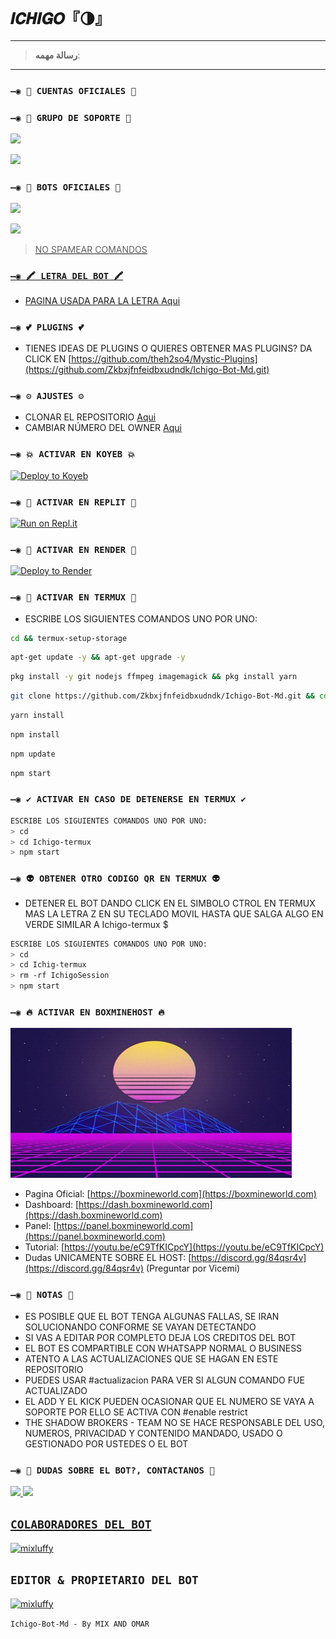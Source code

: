 # `𝑰𝑪𝑯𝑰𝑮𝑶『🌗』`

------------------
> **رسالة مهمه**: 
------------------

### `—◉ 🔗 CUENTAS OFICIALES 🔗`
### `—◉ 💟 GRUPO DE SOPORTE 💟`

<a href="https://whatsapp.com/channel/0029VbAnwhaId7nKnl4z8R1X" target="blank"><img src="https://img.shields.io/badge/SUPPORT_CHANNL_(AR)-25D366?style=for-the-badge&logo=whatsapp&logoColor=white" /></a>

<a href="https://chat.whatsapp.com/H8o289WvT9UAxh2Q5zIQXd" target="blank"><img src="https://img.shields.io/badge/SUPPORT_GROUP_(AR)-25D366?style=for-the-badge&logo=whatsapp&logoColor=white" /></a>

### `—◉ 🤖 BOTS OFICIALES 🤖`

<a href="https://api.whatsapp.com/send/?phone=33760509044&text=/estado&type=phone_number&app_absent=0" target="blank"><img src="https://img.shields.io/badge/MIX-LUFFY_OFICIAL_1-25D366?style=for-the-badge&logo=whatsapp&logoColor=white" />

<a href="https://api.whatsapp.com/send/?phone=201006130651&text=/estado&type=phone_number&app_absent=0" target="blank"><img src="https://img.shields.io/badge/OMAR_OFICIAL_2-25D366?style=for-the-badge&logo=whatsapp&logoColor=white" />

 > NO SPAMEAR COMANDOS

### `—◉ 🖍 LETRA DEL BOT 🖍`
- PAGINA USADA PARA LA LETRA [Aqui](https://smiley.cool/es/weirdmaker.php)

### `—◉ 💕 PLUGINS 💕`
- TIENES IDEAS DE PLUGINS O QUIERES OBTENER MAS PLUGINS? DA CLICK EN [https://github.com/theh2so4/Mystic-Plugins](https://github.com/Zkbxjfnfeidbxudndk/Ichigo-Bot-Md.git)

### `—◉ ⚙️ AJUSTES ⚙️`
- CLONAR EL REPOSITORIO [Aqui](https://github.com/Zkbxjfnfeidbxudndk/Ichigo-Bot-Md.git)
- CAMBIAR NÚMERO DEL OWNER [Aqui](https://github.com/Zkbxjfnfeidbxudndk/Ichigo-Bot-Md.gitMD/blob/master/config.js)
  
### `—◉ 💥 ACTIVAR EN KOYEB 💥`

[![Deploy to Koyeb](https://www.koyeb.com/static/images/deploy/button.svg)](https://app.koyeb.com/deploy?type=git&repository=https://github.com/BrunoSobrino/TheMystic-Bot-MD&branch=master&name=mysticbot)
  
### `—◉ 🌌 ACTIVAR EN REPLIT 🌌`

[![Run on Repl.it](https://repl.it/badge/github/BrunoSobrino/TheMystic-Bot-MD)](https://repl.it/github/BrunoSobrino/TheMystic-Bot-MD) 
  
### `—◉ 🔰 ACTIVAR EN RENDER 🔰`

[![Deploy to Render](https://render.com/images/deploy-to-render-button.svg)](https://dashboard.render.com/blueprint/new?repo=https%3A%2F%2Fgithub.com%2FBrunoSobrino%2FTheMystic-Bot-MD) 

### `—◉ 👾 ACTIVAR EN TERMUX 👾` 
- ESCRIBE LOS SIGUIENTES COMANDOS UNO POR UNO:
```bash
cd && termux-setup-storage
```

```bash
apt-get update -y && apt-get upgrade -y
```

```bash
pkg install -y git nodejs ffmpeg imagemagick && pkg install yarn 
```

```bash
git clone https://github.com/Zkbxjfnfeidbxudndk/Ichigo-Bot-Md.git && cd Ichigo-Bot-Md
```

```bash
yarn install
```

```bash
npm install
```

```bash
npm update
```

```bash
npm start
```

### `—◉ ✔️ ACTIVAR EN CASO DE DETENERSE EN TERMUX ✔️`
```bash
ESCRIBE LOS SIGUIENTES COMANDOS UNO POR UNO:
> cd 
> cd Ichigo-termux
> npm start
```

### `—◉ 👽 OBTENER OTRO CODIGO QR EN TERMUX 👽`
- DETENER EL BOT DANDO CLICK EN EL SIMBOLO CTROL EN TERMUX MAS LA LETRA Z EN SU TECLADO MOVIL HASTA QUE SALGA ALGO EN VERDE SIMILAR A Ichigo-termux $  
```bash
ESCRIBE LOS SIGUIENTES COMANDOS UNO POR UNO:
> cd 
> cd Ichig-termux
> rm -rf IchigoSession
> npm start
```

### `—◉ 🔥 ACTIVAR EN BOXMINEHOST 🔥`
<a href="https://boxmineworld.com"><img src="https://raw.githubusercontent.com/BrunoSobrino/TheMystic-Bot-MD/master/src/Pre%20Bot%20Publi.png" width="450" height="240" alt="JPG"/></a>
- Pagina Oficial: [https://boxmineworld.com](https://boxmineworld.com)
- Dashboard: [https://dash.boxmineworld.com](https://dash.boxmineworld.com)
- Panel: [https://panel.boxmineworld.com](https://panel.boxmineworld.com)
- Tutorial: [https://youtu.be/eC9TfKICpcY](https://youtu.be/eC9TfKICpcY)
- Dudas UNICAMENTE SOBRE EL HOST: [https://discord.gg/84qsr4v](https://discord.gg/84qsr4v) (Preguntar por Vicemi)

### `—◉ 📝 NOTAS 📝`
- ES POSIBLE QUE EL BOT TENGA ALGUNAS FALLAS, SE IRAN SOLUCIONANDO CONFORME SE VAYAN DETECTANDO
- SI VAS A EDITAR POR COMPLETO DEJA LOS CREDITOS DEL BOT 
- EL BOT ES COMPARTIBLE CON WHATSAPP NORMAL O BUSINESS
- ATENTO A LAS ACTUALIZACIONES QUE SE HAGAN EN ESTE REPOSITORIO
- PUEDES USAR #actualizacion PARA VER SI ALGUN COMANDO FUE ACTUALIZADO
- EL ADD Y EL KICK PUEDEN OCASIONAR QUE EL NUMERO SE VAYA A SOPORTE POR ELLO SE ACTIVA CON #enable restrict 
- THE SHADOW BROKERS - TEAM NO SE HACE RESPONSABLE DEL USO, NUMEROS, PRIVACIDAD Y CONTENIDO MANDADO, USADO O GESTIONADO POR USTEDES O EL BOT
 
 ### `—◉ 👑 DUDAS SOBRE EL BOT?, CONTACTANOS 👑`
<a href="http://wa.me/33760509044" target="blank"><img src="https://img.shields.io/badge/MIX_LUFFY_CREADOR-25D366?style=for-the-badge&logo=whatsapp&logoColor=white" />
<a href="http://wa.me/201006130651" target="blank"><img src="https://img.shields.io/badge/OMAR_OWNER.1-25D366?style=for-the-badge&logo=whatsapp&logoColor=white" />

## `COLABORADORES DEL BOT` 
<a href="https://github.com/Zkbxjfnfeidbxudndk"><img src="https://github.com/Zkbxjfnfeidbxudndk" width="100" height="100" alt="mixluffy"/></a>

## `EDITOR & PROPIETARIO DEL BOT` 
<a href="https://github.com/Zkbxjfnfeidbxudndk"><img src="https://github.com/Zkbxjfnfeidbxudndk" width="250" height="250" alt="mixluffy"/></a>
  
`Ichigo-Bot-Md - By MIX AND OMAR`
